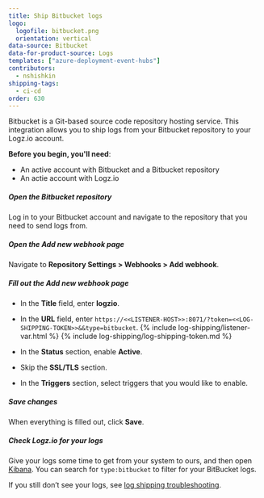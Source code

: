 ```yaml
---
title: Ship Bitbucket logs
logo:
  logofile: bitbucket.png
  orientation: vertical
data-source: Bitbucket
data-for-product-source: Logs
templates: ["azure-deployment-event-hubs"]
contributors:
  - nshishkin
shipping-tags:
  - ci-cd
order: 630
---
```


Bitbucket is a Git-based source code repository hosting service. This integration allows you to ship logs from your Bitbucket repository to your Logz.io account.

**Before you begin, you'll need**: 

* An active account with Bitbucket and a Bitbucket repository
* An actie account with Logz.io

<div class="tasklist">

##### Open the Bitbucket repository

Log in to your Bitbucket account and navigate to the repository that you need to send logs from.

##### Open the **Add new webhook** page

Navigate to **Repository Settings > Webhooks > Add webhook**.

##### Fill out the **Add new webhook** page

* In the **Title** field, enter **logzio**.

* In the **URL** field, enter `https://<<LISTENER-HOST>>:8071/?token=<<LOG-SHIPPING-TOKEN>>&&type=bitbucket`. {% include log-shipping/listener-var.html %} {% include log-shipping/log-shipping-token.md %}

* In the **Status** section, enable **Active**.

* Skip the **SSL/TLS** section.

* In the **Triggers** section, select triggers that you would like to enable.

##### Save changes

When everything is filled out, click **Save**.


##### Check Logz.io for your logs

Give your logs some time to get from your system to ours, and then open [Kibana](https://app.logz.io/#/dashboard/kibana/discover?). You can search for `type:bitbucket` to filter for your BitBucket logs.
  
If you still don’t see your logs, see [log shipping troubleshooting](https://docs.logz.io/user-guide/log-shipping/log-shipping-troubleshooting.html).

</div>

